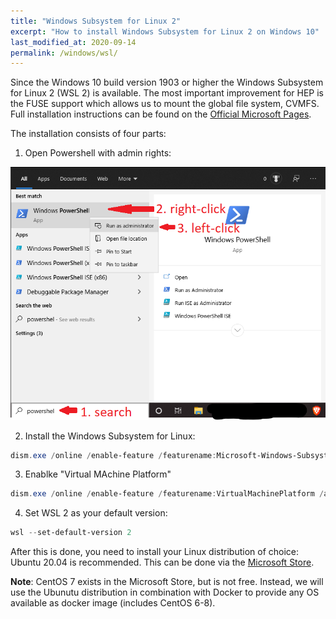 ```yaml
---
title: "Windows Subsystem for Linux 2"
excerpt: "How to install Windows Subsystem for Linux 2 on Windows 10"
last_modified_at: 2020-09-14
permalink: /windows/wsl/
---
```


Since the Windows 10 build version 1903 or higher the Windows Subsystem for Linux 2 (WSL 2) is available.
The most important improvement for HEP is the FUSE support which allows us to mount the global file system, CVMFS.
Full installation instructions can be found on the [Official Microsoft Pages](https://docs.microsoft.com/en-us/windows/wsl/install-win10).

The installation consists of four parts:

1. Open Powershell with admin rights:

![Open Powershell with admin rights](../static/windows/powershell_admin_annotated.png)

2. Install the Windows Subsystem for Linux:

```powershell
dism.exe /online /enable-feature /featurename:Microsoft-Windows-Subsystem-Linux /all /norestart
```

3. Enablke "Virtual MAchine Platform"

```powershell
dism.exe /online /enable-feature /featurename:VirtualMachinePlatform /all /norestart
```

4. Set WSL 2 as your default version:

```powershell
wsl --set-default-version 2
```

After this is done, you need to install your Linux distribution of choice: Ubuntu 20.04 is recommended.
This can be done via the [Microsoft Store](https://www.microsoft.com/en-us/p/ubuntu-2004-lts/9n6svws3rx71?activetab=pivot:overviewtab).

**Note**: CentOS 7 exists in the Microsoft Store, but is not free. Instead, we will use the Ubunutu distribution in combination with Docker to provide any OS available as docker image (includes CentOS 6-8).
